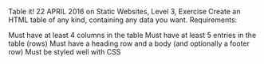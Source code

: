 Table it!
22 APRIL 2016 on Static Websites, Level 3, Exercise
Create an HTML table of any kind, containing any data you want. Requirements:

Must have at least 4 columns in the table
Must have at least 5 entries in the table (rows)
Must have a heading row and a body (and optionally a footer row)
Must be styled well with CSS